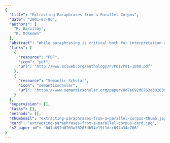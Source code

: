 ```yaml
---
{
  "title": "Extracting Paraphrases from a Parallel Corpus",
  "date": "2001-07-06",
  "authors": [
    "R. Barzilay",
    "K. McKeown"
  ],
  "abstract": "While paraphrasing is critical both for interpretation and generation of natural language, current systems use manual or semi-automatic methods to collect paraphrases. We present an unsupervised learning algorithm for identification of paraphrases from a corpus of multiple English translations of the same source text. Our approach yields phrasal and single word lexical paraphrases as well as syntactic paraphrases.",
  "links": [
    {
      "resource": "PDF",
      "icon": "pdf",
      "url": "http://www.aclweb.org/anthology/P/P01/P01-1008.pdf"
    },
    {
      "resource": "Semantic Scholar",
      "icon": "semanticscholar",
      "url": "https://www.semanticscholar.org/paper/8d7a692d8763a38283db54e19f1dcc694a34e706"
    }
  ],
  "supervision": [],
  "tasks": [],
  "methods": [],
  "thumbnail": "extracting-paraphrases-from-a-parallel-corpus-thumb.jpg",
  "card": "extracting-paraphrases-from-a-parallel-corpus-card.jpg",
  "s2_paper_id": "8d7a692d8763a38283db54e19f1dcc694a34e706"
}
---
```


